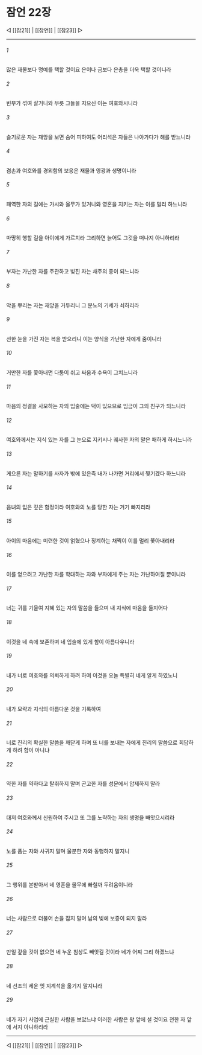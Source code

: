 # 잠언 22장

◁ [[잠21]] | [[잠언]] | [[잠23]] ▷
***

###### 1
많은 재물보다 명예를 택할 것이요 은이나 금보다 은총을 더욱 택할 것이니라

###### 2
빈부가 섞여 살거니와 무릇 그들을 지으신 이는 여호와시니라

###### 3
슬기로운 자는 재앙을 보면 숨어 피하여도 어리석은 자들은 나아가다가 해를 받느니라

###### 4
겸손과 여호와를 경외함의 보응은 재물과 영광과 생명이니라

###### 5
패역한 자의 길에는 가시와 올무가 있거니와 영혼을 지키는 자는 이를 멀리 하느니라

###### 6
마땅히 행할 길을 아이에게 가르치라 그리하면 늙어도 그것을 떠나지 아니하리라

###### 7
부자는 가난한 자를 주관하고 빚진 자는 채주의 종이 되느니라

###### 8
악을 뿌리는 자는 재앙을 거두리니 그 분노의 기세가 쇠하리라

###### 9
선한 눈을 가진 자는 복을 받으리니 이는 양식을 가난한 자에게 줌이니라

###### 10
거만한 자를 쫓아내면 다툼이 쉬고 싸움과 수욕이 그치느니라

###### 11
마음의 정결을 사모하는 자의 입술에는 덕이 있으므로 임금이 그의 친구가 되느니라

###### 12
여호와께서는 지식 있는 자를 그 눈으로 지키시나 궤사한 자의 말은 패하게 하시느니라

###### 13
게으른 자는 말하기를 사자가 밖에 있은즉 내가 나가면 거리에서 찢기겠다 하느니라

###### 14
음녀의 입은 깊은 함정이라 여호와의 노를 당한 자는 거기 빠지리라

###### 15
아이의 마음에는 미련한 것이 얽혔으나 징계하는 채찍이 이를 멀리 쫓아내리라

###### 16
이를 얻으려고 가난한 자를 학대하는 자와 부자에게 주는 자는 가난하여질 뿐이니라

###### 17
너는 귀를 기울여 지혜 있는 자의 말씀을 들으며 내 지식에 마음을 둘지어다

###### 18
이것을 네 속에 보존하며 네 입술에 있게 함이 아름다우니라

###### 19
내가 너로 여호와를 의뢰하게 하려 하여 이것을 오늘 특별히 네게 알게 하였노니

###### 20
내가 모략과 지식의 아름다운 것을 기록하여

###### 21
너로 진리의 확실한 말씀을 깨닫게 하며 또 너를 보내는 자에게 진리의 말씀으로 회답하게 하려 함이 아니냐

###### 22
약한 자를 약하다고 탈취하지 말며 곤고한 자를 성문에서 압제하지 말라

###### 23
대저 여호와께서 신원하여 주시고 또 그를 노략하는 자의 생명을 빼앗으시리라

###### 24
노를 품는 자와 사귀지 말며 울분한 자와 동행하지 말지니

###### 25
그 행위를 본받아서 네 영혼을 올무에 빠칠까 두려움이니라

###### 26
너는 사람으로 더불어 손을 잡지 말며 남의 빚에 보증이 되지 말라

###### 27
만일 갚을 것이 없으면 네 누운 침상도 빼앗길 것이라 네가 어찌 그리 하겠느냐

###### 28
네 선조의 세운 옛 지계석을 옮기지 말지니라

###### 29
네가 자기 사업에 근실한 사람을 보았느냐 이러한 사람은 왕 앞에 설 것이요 천한 자 앞에 서지 아니하리라


***
◁ [[잠21]] | [[잠언]] | [[잠23]] ▷